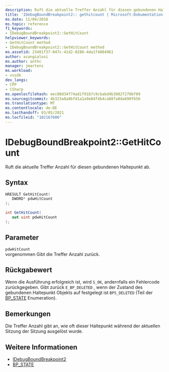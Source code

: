 ```yaml
---
description: Ruft die aktuelle Treffer Anzahl für diesen gebundenen Haltepunkt ab.
title: 'IDebugBoundBreakpoint2:: gethitcount | Microsoft-Dokumentation'
ms.date: 11/04/2016
ms.topic: reference
f1_keywords:
- IDebugBoundBreakpoint2::GetHitCount
helpviewer_keywords:
- GetHitCount method
- IDebugBoundBreakpoint2::GetHitCount method
ms.assetid: 23481f37-047c-41d2-8286-4da1f4084961
author: acangialosi
ms.author: anthc
manager: jmartens
ms.workload:
- vssdk
dev_langs:
- CPP
- CSharp
ms.openlocfilehash: eec08d34f74ad1f91b7c9cbabd4b3982f270bf09
ms.sourcegitcommit: 4b323a8a8bfd1a1a9e84f4b4ca88fa8da690f656
ms.translationtype: MT
ms.contentlocale: de-DE
ms.lasthandoff: 03/05/2021
ms.locfileid: "102167606"
---
```

# <a name="idebugboundbreakpoint2gethitcount"></a>IDebugBoundBreakpoint2::GetHitCount
Ruft die aktuelle Treffer Anzahl für diesen gebundenen Haltepunkt ab.

## <a name="syntax"></a>Syntax

```cpp
HRESULT GetHitCount( 
   DWORD* pdwHitCount
);
```

```csharp
int GetHitCount( 
   out uint pdwHitCount
);
```

## <a name="parameters"></a>Parameter
`pdwHitCount`\
vorgenommen Gibt die Treffer Anzahl zurück.

## <a name="return-value"></a>Rückgabewert
 Wenn die Ausführung erfolgreich ist, wird `S_OK`, andernfalls ein Fehlercode zurückgegeben. Gibt zurück `E_BP_DELETED` , wenn der Zustand des gebundenen Haltepunkt Objekts auf festgelegt ist `BPS_DELETED` (Teil der [BP_STATE](../../../extensibility/debugger/reference/bp-state.md) Enumeration).

## <a name="remarks"></a>Bemerkungen
 Die Treffer Anzahl gibt an, wie oft dieser Haltepunkt während der aktuellen Sitzung der Sitzung ausgelöst wurde.

## <a name="see-also"></a>Weitere Informationen
- [IDebugBoundBreakpoint2](../../../extensibility/debugger/reference/idebugboundbreakpoint2.md)
- [BP_STATE](../../../extensibility/debugger/reference/bp-state.md)
